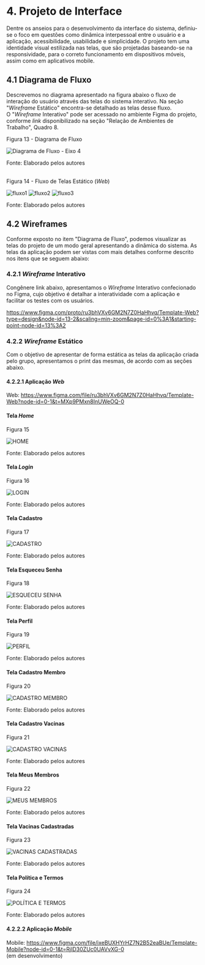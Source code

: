 
# 4. Projeto de Interface

Dentre os anseios para o desenvolvimento da interface do sistema, definiu-se o foco em questões como dinâmica interpessoal entre o usuário e a aplicação, acessibilidade, usabilidade e simplicidade. O projeto tem uma identidade visual estilizada nas telas, que são projetadas baseando-se na responsividade, para o correto funcionamento em dispositivos móveis, assim como em aplicativos mobile.


## 4.1 Diagrama de Fluxo

Descrevemos no diagrama apresentado na figura abaixo o fluxo de interação do usuário através das telas do sistema interativo. Na seção "_Wireframe_ Estático" encontra-se detalhado as telas desse fluxo. O "_Wireframe_ Interativo" pode ser acessado no ambiente Figma do projeto, conforme _link_ disponibilizado na seção "Relação de Ambientes de Trabalho", Quadro 8.

Figura 13 - Diagrama de Fluxo

![Diagrama de Fluxo - Eixo 4](https://user-images.githubusercontent.com/91228798/233252152-7a7c06b0-53e0-49a9-bc4b-e2a7a661217a.PNG)

Fonte: Elaborado pelos autores
<br><br>

Figura 14 - Fluxo de Telas Estático (_Web_)

![fluxo1](https://github.com/ICEI-PUC-Minas-PMV-ADS/pmv-ads-2023-1-e4-proj-infra-t2-vacina-tracker/assets/91228798/0edb61ad-b3f8-4f6e-b38d-dc5aad87ff73)
![fluxo2](https://github.com/ICEI-PUC-Minas-PMV-ADS/pmv-ads-2023-1-e4-proj-infra-t2-vacina-tracker/assets/91228798/993caa08-3280-4ec4-88a6-05b089d7e0c5)
![fluxo3](https://github.com/ICEI-PUC-Minas-PMV-ADS/pmv-ads-2023-1-e4-proj-infra-t2-vacina-tracker/assets/91228798/cfb200bb-3a89-49ac-9cf7-8dce98e995f1)

Fonte: Elaborado pelos autores


## 4.2 Wireframes

Conforme exposto no item "Diagrama de Fluxo", podemos visualizar as telas do projeto de um modo geral apresentando a dinâmica do sistema. As telas da aplicação podem ser vistas com mais detalhes conforme descrito nos itens que se seguem abaixo:

### 4.2.1 _Wireframe_ Interativo

Congênere link abaixo, apresentamos o _Wireframe_ Interativo confecionado no Figma, cujo objetivo é detalhar a interatividade com a aplicação e facilitar os testes com os usuários.

https://www.figma.com/proto/ru3bhVXv6GM2N7Z0HaHhvq/Template-Web?type=design&node-id=13-2&scaling=min-zoom&page-id=0%3A1&starting-point-node-id=13%3A2


### 4.2.2 _Wireframe_ Estático

Com o objetivo de apresentar de forma estática as telas da aplicação criada pelo grupo, apresentamos o print das mesmas, de acordo com as seções abaixo.

#### 4.2.2.1 Aplicação _Web_

Web: https://www.figma.com/file/ru3bhVXv6GM2N7Z0HaHhvq/Template-Web?node-id=0-1&t=MXp9PMxn8InUWeOQ-0
<br> 

#### Tela _Home_

Figura 15

![HOME](https://github.com/ICEI-PUC-Minas-PMV-ADS/pmv-ads-2023-1-e4-proj-infra-t2-vacina-tracker/assets/89549220/16ccdcb8-e8bf-4758-bf0a-90b8da933102)

Fonte: Elaborado pelos autores

#### Tela _Login_

Figura 16

![LOGIN](https://github.com/ICEI-PUC-Minas-PMV-ADS/pmv-ads-2023-1-e4-proj-infra-t2-vacina-tracker/assets/91228798/680affa6-9707-40d7-92bc-ddcfd5e39f7b)

Fonte: Elaborado pelos autores

#### Tela Cadastro

Figura 17

![CADASTRO](https://github.com/ICEI-PUC-Minas-PMV-ADS/pmv-ads-2023-1-e4-proj-infra-t2-vacina-tracker/assets/91228798/7f3d7e7a-71ab-486e-9047-ddecc97d6860)

Fonte: Elaborado pelos autores

#### Tela Esqueceu Senha

Figura 18

![ESQUECEU SENHA](https://github.com/ICEI-PUC-Minas-PMV-ADS/pmv-ads-2023-1-e4-proj-infra-t2-vacina-tracker/assets/91228798/b2a5805e-7b36-463e-ae4b-ad2af37ae89c)

Fonte: Elaborado pelos autores

#### Tela Perfil

Figura 19

![PERFIL](https://github.com/ICEI-PUC-Minas-PMV-ADS/pmv-ads-2023-1-e4-proj-infra-t2-vacina-tracker/assets/91228798/0749f6c0-ac3c-42fc-8876-14a313edd49a)

Fonte: Elaborado pelos autores

#### Tela Cadastro Membro

Figura 20

![CADASTRO MEMBRO](https://github.com/ICEI-PUC-Minas-PMV-ADS/pmv-ads-2023-1-e4-proj-infra-t2-vacina-tracker/assets/89549220/7f970b2b-1f41-489f-98a8-5b92f3511478)

Fonte: Elaborado pelos autores

#### Tela Cadastro Vacinas

Figura 21

![CADASTRO VACINAS](https://github.com/ICEI-PUC-Minas-PMV-ADS/pmv-ads-2023-1-e4-proj-infra-t2-vacina-tracker/assets/89549220/fb7e59fd-214e-4eda-b890-028d64c30225)

Fonte: Elaborado pelos autores

#### Tela Meus Membros

Figura 22

![MEUS MEMBROS](https://github.com/ICEI-PUC-Minas-PMV-ADS/pmv-ads-2023-1-e4-proj-infra-t2-vacina-tracker/assets/89549220/2867c2d8-d033-4295-b9e4-f0589071e5f8)

Fonte: Elaborado pelos autores

#### Tela Vacinas Cadastradas

Figura 23

![VACINAS CADASTRADAS](https://github.com/ICEI-PUC-Minas-PMV-ADS/pmv-ads-2023-1-e4-proj-infra-t2-vacina-tracker/assets/89549220/d6a2049b-b59e-4985-af66-1d1e7d1b2b3e)

Fonte: Elaborado pelos autores

#### Tela Política e Termos

Figura 24

![POLÍTICA E TERMOS](https://github.com/ICEI-PUC-Minas-PMV-ADS/pmv-ads-2023-1-e4-proj-infra-t2-vacina-tracker/assets/89549220/4cc27a5e-02a6-46aa-b1aa-dc01ec988544)

Fonte: Elaborado pelos autores


#### 4.2.2.2 Aplicação _Mobile_

Mobile: https://www.figma.com/file/ixeBUXHYrHZ7N2B52eaBUe/Template-Mobile?node-id=0-1&t=RjID30ZUc0UAVvXG-0
<br> (em desenvolvimento)
